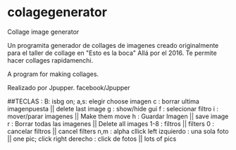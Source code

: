 # colagegenerator
Collage image generator

Un programita generador de collages de imagenes creado originalmente para el taller de collage en "Esto es la boca" Allá por el 2016. Te permite hacer collages rapidamenchi.

A program for making collages.

Realizado por Jpupper.
facebook/Jpupper

##TECLAS :
B: isbg on;
a,s: elegir choose imagen
c : borrar ultima imagenpuesta || delete last image
g : show/hide gui
f : selecionar filtro 
i : mover/parar imagenes || Make them move
h : Guardar Imagen || save image
r : Borrar todas las imagenes || Delete all images
1-8 : filtros || filters
0 : cancelar filtros || cancel filters
n,m : alpha
cllick left izquierdo : una sola foto || one pic;
click right derecho : click de fotos  || lots of pics

